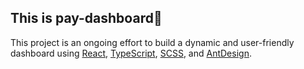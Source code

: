 ## This is pay-dashboard:wave:

This project is an ongoing effort to build a dynamic and user-friendly dashboard using [React](https://reactjs.org/), [TypeScript](https://www.typescriptlang.org/), [SCSS](https://sass-lang.com/), and [AntDesign](https://ant.design/).
